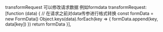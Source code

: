 transformRequest 可以修改请求数据
例如formdata
transformRequest: [function (data) { // 在请求之前对data传参进行格式转换
  const formData = new FormData()
  Object.keys(data).forEach(key => {
    formData.append(key, data[key])
  })
  return formData
}],